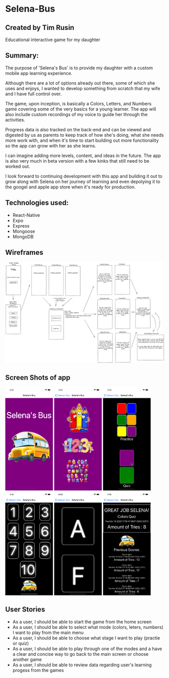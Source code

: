 # Selena-Bus
## Created by Tim Rusin
Educational interactive game for my daughter

## Summary:

The purpose of 'Selena's Bus' is to provide my daughter with a custom mobile app learning experience.

Although there are a lot of options already out there, some of which she uses and enjoys, I wanted to develop something from scratch that my wife and I have full control over. 

The game, upon inception, is basically a Colors, Letters, and Numbers game covering some of the very basics for a young learner. The app will also include custom recordings of my voice to guide her through the activities.

Progress data is also tracked on the back-end and can be viewed and digested by us as parents to keep track of how she's doing, what she needs more work with, and when it's time to start building out more functionality so the app can grow with her as she learns. 

I can imagine adding more levels, content, and ideas in the future. The app is also very much in beta version with a few kinks that still need to be worked out.

I look forward to continuing development with this app and building it out to grow along with Selena on her journey of learning and even depolying it to the googel and apple app store when it's ready for production. 

## Technologies used:
- React-Native
- Expo
- Express 
- Mongoose
- MongoDB

## Wireframes
![Wireframe](https://github.com/timrusin/Selena-Bus/blob/main/assets/Rusin_Capstone.png)

## Screen Shots of app
<img src = https://github.com/timrusin/Selena-Bus/blob/main/assets/images/forReadme/HomeScreen.png alt="Home Screen" width=30%>   <img src= https://github.com/timrusin/Selena-Bus/blob/main/assets/images/forReadme/MainMenuScreen.png alt="Main Menu" width=30%)>   <img src=https://github.com/timrusin/Selena-Bus/blob/main/assets/images/forReadme/SubMenuScreen.png alt="Sub Menu" width=30%>   <img src= https://github.com/timrusin/Selena-Bus/blob/main/assets/images/forReadme/NumbersTouchSCreen.png alt="Practice Mode" width=30%>   <img src=https://github.com/timrusin/Selena-Bus/blob/main/assets/images/forReadme/LettersQuiz.png alt="Quiz Mode" width=30%>   <img src =https://github.com/timrusin/Selena-Bus/blob/main/assets/images/forReadme/ScoresScreen.png alt="Scores Screen" width=30%>


## User Stories
- As a user, I should be able to start the game from the home screen
- As a user, I should be able to select what mode (colors, leters, numbers) I want to play from the main menu
- As a user, I should be able to choose what stage I want to play (practie or quiz)
- As a user, I should be able to play through one of the modes and a have a clear and concise way to go back to the main screen or choose another game
- As a user, I should be able to review data regarding user's learning progess from the games





